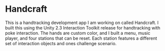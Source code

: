 # Handcraft
 
This is a handtracking development app I am working on called Handcraft. I built this using the Unity 2.3 Interaction Toolkit release for handtracking with poke interaction. The hands are custom color, and I built a menu, music player, and four stations that can be reset. Each station features a different set of interaction objects and ones challenge scenario.  

